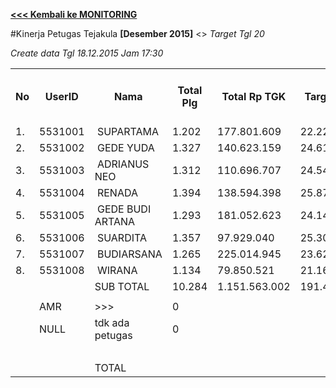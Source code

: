 **[<<< Kembali ke MONITORING](https://github.com/suriawan/Area-Bali-Utara/blob/master/TUSBUNG.md)**

#Kinerja Petugas Tejakula
**[Desember 2015]** <> _Target Tgl 20_


_Create data Tgl 18.12.2015 Jam 17:30_

<table><tbody><tr><th>No</th><th>UserID</th><th>Nama</th><th>Total Plg</th><th>Total Rp TGK</th><th>Target TGK</th><th>Realisasi Saldo TGK (Blm Lunas)</th><th>% Pencapaian Thd Target TGK</th><th>PK 2 Bln - Blm Lunas</th><th>PK 3 Bln - Blm Lunas</th><th>PK 4 Bln - Blm Lunas</th></tr><tr><td>1.</td><td>5531001</td><td>&nbsp;SUPARTAMA</td><td>1.202</td><td>177.801.609</td><td>22.227.686</td><td>47.975.731</td><td>-16%</td><td>0</td><td>0</td><td>0</td></tr><tr><td>2.</td><td>5531002</td><td>&nbsp;GEDE YUDA</td><td>1.327</td><td>140.623.159</td><td>24.611.804</td><td>39.732.002</td><td>39%</td><td>0</td><td>0</td><td>0</td></tr><tr><td>3.</td><td>5531003</td><td>&nbsp;ADRIANUS NEO</td><td>1.312</td><td>110.696.707</td><td>24.540.513</td><td>48.579.215</td><td>2%</td><td>0</td><td>0</td><td>0</td></tr><tr><td>4.</td><td>5531004</td><td>&nbsp;RENADA</td><td>1.394</td><td>138.594.398</td><td>25.873.847</td><td>59.545.098</td><td>-30%</td><td>0</td><td>0</td><td>0</td></tr><tr><td>5.</td><td>5531005</td><td>&nbsp;GEDE BUDI ARTANA</td><td>1.293</td><td>181.052.623</td><td>24.143.049</td><td>57.898.081</td><td>-40%</td><td>0</td><td>0</td><td>0</td></tr><tr><td>6.</td><td>5531006</td><td>&nbsp;SUARDITA</td><td>1.357</td><td>97.929.040</td><td>25.301.164</td><td>46.663.567</td><td>16%</td><td>0</td><td>0</td><td>0</td></tr><tr><td>7.</td><td>5531007</td><td>&nbsp;BUDIARSANA</td><td>1.265</td><td>225.014.945</td><td>23.629.211</td><td>83.870.380</td><td>-155%</td><td>0</td><td>0</td><td>0</td></tr><tr><td>8.</td><td>5531008</td><td>&nbsp;WIRANA</td><td>1.134</td><td>79.850.521</td><td>21.162.754</td><td>40.711.718</td><td>8%</td><td>0</td><td>0</td><td>0</td></tr><tr><td> </td><td> </td><td>SUB TOTAL</td><td>10.284</td><td>1.151.563.002</td><td>191.490.028</td><td>424.975.792</td><td>-22%</td><td>0</td><td>0</td><td>0</td></tr><tr><td> </td><td> </td><td> </td><td> </td><td> </td><td> </td><td> </td><td> </td><td> </td><td> </td><td> </td></tr><tr><td> </td><td>AMR</td><td>&gt;&gt;&gt;</td><td>0</td><td> </td><td> </td><td> - </td><td> </td><td> </td><td> </td><td> </td></tr><tr><td> </td><td>NULL</td><td>tdk ada petugas</td><td>0</td><td> </td><td> </td><td> - </td><td> </td><td>0</td><td>0</td><td> </td></tr><tr><td> </td><td> </td><td> </td><td> </td><td> </td><td> </td><td> - </td><td> </td><td> </td><td> </td><td> </td></tr><tr><td> </td><td> </td><td>TOTAL</td><td> </td><td> </td><td> </td><td> 424.975.792 </td><td> </td><td> </td><td> </td><td> </td></tr></tbody></table>
